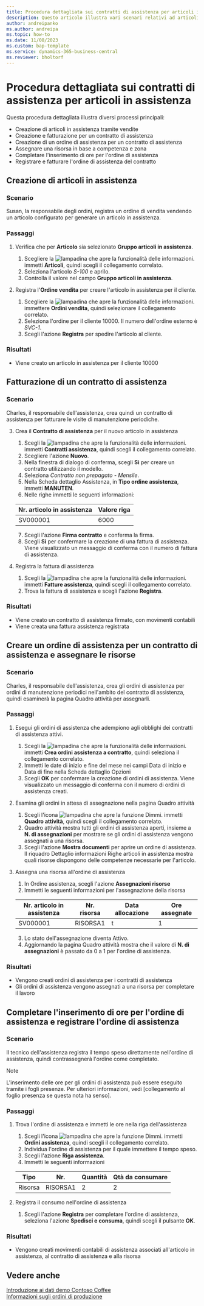 ```yaml
---
title: Procedura dettagliata sui contratti di assistenza per articoli in assistenza
description: Questo articolo illustra vari scenari relativi ad articoli in assistenza e contratti di assistenza.
author: andreipanko
ms.author: andreipa
ms.topic: how-to
ms.date: 11/08/2023
ms.custom: bap-template
ms.service: dynamics-365-business-central
ms.reviewer: bholtorf
---
```


# Procedura dettagliata sui contratti di assistenza per articoli in assistenza

Questa procedura dettagliata illustra diversi processi principali:

- Creazione di articoli in assistenza tramite vendite
- Creazione e fatturazione per un contratto di assistenza
- Creazione di un ordine di assistenza per un contratto di assistenza
- Assegnare una risorsa in base a competenza e zona
- Completare l'inserimento di ore per l'ordine di assistenza
- Registrare e fatturare l'ordine di assistenza del contratto

## Creazione di articoli in assistenza

### Scenario  

Susan, la responsabile degli ordini, registra un ordine di vendita vendendo un articolo configurato per generare un articolo in assistenza.  

### Passaggi

1. Verifica che per **Articolo** sia selezionato **Gruppo articoli in assistenza**.
   
    1. Scegliere la ![lampadina che apre la funzionalità delle informazioni.](../../media/ui-search/search_small.png "Informazioni sull'operazione che si desidera eseguire") immetti **Articoli**, quindi scegli il collegamento correlato.  
    2. Seleziona l'articolo *S-100* e aprilo.
    3. Controlla il valore nel campo **Gruppo articoli in assistenza**.
       
2. Registra l'**Ordine vendita** per creare l'articolo in assistenza per il cliente.  

    1. Scegliere la ![lampadina che apre la funzionalità delle informazioni.](../../media/ui-search/search_small.png "Informazioni sull'operazione che si desidera eseguire") immettere **Ordini vendita**, quindi selezionare il collegamento correlato.  
    2. Seleziona l'ordine per il cliente 10000. Il numero dell'ordine esterno è *SVC-1*.
    3. Scegli l'azione **Registra** per spedire l'articolo al cliente.

### Risultati

- Viene creato un articolo in assistenza per il cliente 10000

##  Fatturazione di un contratto di assistenza

### Scenario

Charles, il responsabile dell'assistenza, crea quindi un contratto di assistenza per fatturare le visite di manutenzione periodiche.

3. Crea il **Contratto di assistenza** per il nuovo articolo in assistenza
    1. Scegli la ![lampadina che apre la funzionalità delle informazioni.](../../media/ui-search/search_small.png "Informazioni sull'operazione che si desidera eseguire") immetti **Contratti assistenza**, quindi scegli il collegamento correlato.
    2. Scegliere l'azione **Nuovo**.  
    3. Nella finestra di dialogo di conferma, scegli **Sì** per creare un contratto utilizzando il modello. 
    4. Seleziona *Contratto non prepagato - Mensile*.
    5. Nella Scheda dettaglio Assistenza, in **Tipo ordine assistenza**, immetti **MANUTEN**.
    6. Nelle righe immetti le seguenti informazioni:

    |Nr. articolo in assistenza|Valore riga|  
    |----------------|----------|  
    |SV000001|6000|

    7. Scegli l'azione **Firma contratto** e conferma la firma.
    8. Scegli **Sì** per confermare la creazione di una fattura di assistenza. Viene visualizzato un messaggio di conferma con il numero di fattura di assistenza.

3. Registra la fattura di assistenza
   1. Scegli la ![lampadina che apre la funzionalità delle informazioni.](../../media/ui-search/search_small.png "Informazioni sull'operazione che si desidera eseguire") immetti **Fatture assistenza**, quindi scegli il collegamento correlato.
   2. Trova la fattura di assistenza e scegli l'azione **Registra**.

### Risultati

- Viene creato un contratto di assistenza firmato, con movimenti contabili
- Viene creata una fattura assistenza registrata

## Creare un ordine di assistenza per un contratto di assistenza e assegnare le risorse

### Scenario  

Charles, il responsabile dell'assistenza, crea gli ordini di assistenza per ordini di manutenzione periodici nell'ambito del contratto di assistenza, quindi esaminerà la pagina Quadro attività per assegnarli.

### Passaggi

1. Esegui gli ordini di assistenza che adempiono agli obblighi dei contratti di assistenza attivi.
   1. Scegli la ![lampadina che apre la funzionalità delle informazioni.](../../media/ui-search/search_small.png "Informazioni sull'operazione che si desidera eseguire") immetti **Crea ordini assistenza a contratto**, quindi seleziona il collegamento correlato.
   2. Immetti le date di inizio e fine del mese nei campi Data di inizio e Data di fine nella Scheda dettaglio Opzioni
   3. Scegli **OK** per confermare la creazione di ordini di assistenza. Viene visualizzato un messaggio di conferma con il numero di ordini di assistenza creati.

2. Esamina gli ordini in attesa di assegnazione nella pagina Quadro attività
   1. Scegli l'icona ![lampadina che apre la funzione Dimmi.](../../media/ui-search/search_small.png "Informazioni sull'operazione che si desidera eseguire") immetti **Quadro attività**, quindi scegli il collegamento correlato.
   2. Quadro attività mostra tutti gli ordini di assistenza aperti, insieme a **N. di assegnazioni** per mostrare se gli ordini di assistenza vengono assegnati a una risorsa.
   3. Scegli l'azione **Mostra documenti** per aprire un ordine di assistenza.  Il riquadro Dettaglio informazioni Righe articoli in assistenza mostra quali risorse dispongono delle competenze necessarie per l'articolo.

3. Assegna una risorsa all'ordine di assistenza
   1. In Ordine assistenza, scegli l'azione **Assegnazioni risorse**
   2. Immetti le seguenti informazioni per l'assegnazione della risorsa

    |Nr. articolo in assistenza|Nr. risorsa|Data allocazione|Ore assegnate|
    |----------------|------------|---------------|---------------|  
    |SV000001|RISORSA1|t|1|

    3. Lo stato dell'assegnazione diventa Attivo.
    4. Aggiornando la pagina Quadro attività mostra che il valore di **N. di assegnazioni** è passato da 0 a 1 per l'ordine di assistenza.

### Risultati

- Vengono creati ordini di assistenza per i contratti di assistenza
- Gli ordini di assistenza vengono assegnati a una risorsa per completare il lavoro

## Completare l'inserimento di ore per l'ordine di assistenza e registrare l'ordine di assistenza

### Scenario  

Il tecnico dell'assistenza registra il tempo speso direttamente nell'ordine di assistenza, quindi contrassegnerà l'ordine come completato.

> [!NOTE]
> L'inserimento delle ore per gli ordini di assistenza può essere eseguito tramite i fogli presenze. Per ulteriori informazioni, vedi [collegamento al foglio presenza se questa nota ha senso].

### Passaggi

1. Trova l'ordine di assistenza e immetti le ore nella riga dell'assistenza
   1. Scegli l'icona ![lampadina che apre la funzione Dimmi.](../../media/ui-search/search_small.png "Informazioni sull'operazione che si desidera eseguire") immetti **Ordini assistenza**, quindi scegli il collegamento correlato.
   2. Individua l'ordine di assistenza per il quale immettere il tempo speso.
   3. Scegli l'azione **Riga assistenza**.
   4. Immetti le seguenti informazioni

    |Tipo|Nr.|Quantità|Qtà da consumare|
    |----|---|--------|--------|   
    |Risorsa|RISORSA1|2|2|

2. Registra il consumo nell'ordine di assistenza
   1. Scegli l'azione **Registra** per completare l'ordine di assistenza, seleziona l'azione **Spedisci e consuma**, quindi scegli il pulsante **OK**.

### Risultati

- Vengono creati movimenti contabili di assistenza associati all'articolo in assistenza, al contratto di assistenza e alla risorsa

## Vedere anche

[Introduzione ai dati demo Contoso Coffee](../../contoso-coffee/contoso-coffee-intro.md)  
[Informazioni sugli ordini di produzione](../../production-about-production-orders.md)